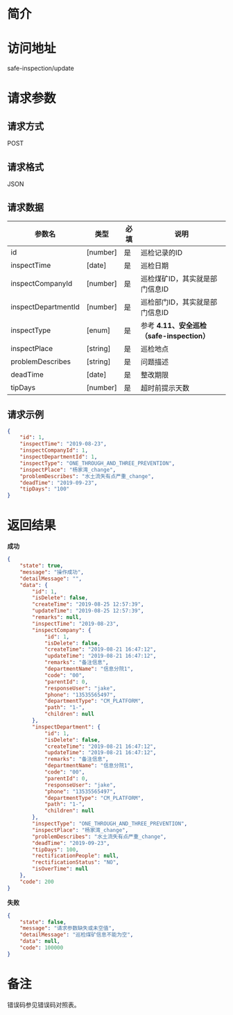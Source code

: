 # 简介

# 访问地址
safe-inspection/update

# 请求参数

## 请求方式
POST

## 请求格式
JSON

## 请求数据
|参数名|类型|必填|说明|
|-|-|-|-|
|id|[number]|是|巡检记录的ID|
|inspectTime|[date]|是|巡检日期|
|inspectCompanyId|[number]|是|巡检煤矿ID，其实就是部门信息ID|
|inspectDepartmentId|[number]|是|巡检部门ID，其实就是部门信息ID|
|inspectType|[enum]|是|参考 **4.11、安全巡检（safe-inspection）**|
|inspectPlace|[string]|是|巡检地点|
|problemDescribes|[string]|是|问题描述|
|deadTime|[date]|是|整改期限|
|tipDays|[number]|是|超时前提示天数|


## 请求示例
```json
{
    "id": 1,
    "inspectTime": "2019-08-23",
    "inspectCompanyId": 1,
    "inspectDepartmentId": 1,
    "inspectType": "ONE_THROUGH_AND_THREE_PREVENTION",
    "inspectPlace": "杨家湾_change",
    "problemDescribes": "水土流失有点严重_change",
    "deadTime": "2019-09-23",
    "tipDays": "100"
}
```

# 返回结果
**成功**
```json
{
    "state": true,
    "message": "操作成功",
    "detailMessage": "",
    "data": {
        "id": 1,
        "isDelete": false,
        "createTime": "2019-08-25 12:57:39",
        "updateTime": "2019-08-25 12:57:39",
        "remarks": null,
        "inspectTime": "2019-08-23",
        "inspectCompany": {
            "id": 1,
            "isDelete": false,
            "createTime": "2019-08-21 16:47:12",
            "updateTime": "2019-08-21 16:47:12",
            "remarks": "备注信息",
            "departmentName": "信息分院1",
            "code": "00",
            "parentId": 0,
            "responseUser": "jake",
            "phone": "13535565497",
            "departmentType": "CM_PLATFORM",
            "path": "1-",
            "children": null
        },
        "inspectDepartment": {
            "id": 1,
            "isDelete": false,
            "createTime": "2019-08-21 16:47:12",
            "updateTime": "2019-08-21 16:47:12",
            "remarks": "备注信息",
            "departmentName": "信息分院1",
            "code": "00",
            "parentId": 0,
            "responseUser": "jake",
            "phone": "13535565497",
            "departmentType": "CM_PLATFORM",
            "path": "1-",
            "children": null
        },
        "inspectType": "ONE_THROUGH_AND_THREE_PREVENTION",
        "inspectPlace": "杨家湾_change",
        "problemDescribes": "水土流失有点严重_change",
        "deadTime": "2019-09-23",
        "tipDays": 100,
        "rectificationPeople": null,
        "rectificationStatus": "NO",
        "isOverTime": null
    },
    "code": 200
}
```

**失败**
```json
{
    "state": false,
    "message": "请求参数缺失或未空值",
    "detailMessage": "巡检煤矿信息不能为空",
    "data": null,
    "code": 100000
}
```

# 备注
错误码参见错误码对照表。